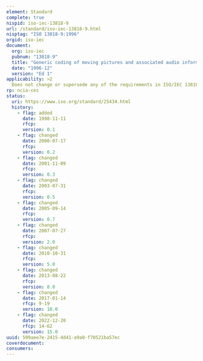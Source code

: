 ```yaml
---
element: Standard
complete: true
nispid: iso-iec-13818-9
url: /standard/iso-iec-13818-9.html
nisptag: "ISO 13818-9:1996"
orgid: iso-iec
document:
  org: iso-iec
  pubnum: "13818-9"
  title: "Generic coding of moving pictures and associated audio information — Part 9: Extension for real time interface for systems decoders"
  date: "1996-12"
  version: "Ed 1"
applicability: >2
  Does not change or supersede any of the requirements in ISO/IEC 13818-1. All transport streams, whether or not they are delivered in accordance with the RTI shall comply with ISO/IEC 13818-1.
rp: ncia-ces
status:
  uri: https://www.iso.org/standard/25434.html
  history: 
    - flag: added
      date: 1998-11-11
      rfcp: 
      version: 0.1
    - flag: changed
      date: 2000-07-17
      rfcp: 
      version: 0.2
    - flag: changed
      date: 2001-11-09
      rfcp: 
      version: 0.3
    - flag: changed
      date: 2003-07-31
      rfcp: 
      version: 0.5
    - flag: changed
      date: 2005-09-14
      rfcp: 
      version: 0.7
    - flag: changed
      date: 2007-07-27
      rfcp: 
      version: 2.0
    - flag: changed
      date: 2010-10-31
      rfcp: 
      version: 5.0
    - flag: changed
      date: 2013-08-22
      rfcp: 
      version: 8.0
    - flag: changed
      date: 2017-01-14
      rfcp: 9-19
      version: 10.0
    - flag: changed
      date: 2022-12-20
      rfcp: 14-62
      version: 15.0
uuid: 509aee7e-2415-4d41-a9a0-f70521ba57ec
coverdocument:
consumers:
---
```

